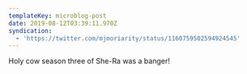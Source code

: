 ```yaml
---
templateKey: microblog-post
date: 2019-08-12T03:39:11.970Z
syndication:
  - 'https://twitter.com/mjmoriarity/status/1160759502594924545'
---
```


Holy cow season three of She-Ra was a banger!
